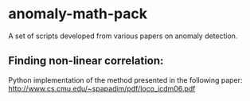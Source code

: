 anomaly-math-pack
=================

A set of scripts developed from various papers on anomaly detection.

Finding non-linear correlation:
----------------

Python implementation of the method presented in the following paper: http://www.cs.cmu.edu/~spapadim/pdf/loco_icdm06.pdf
